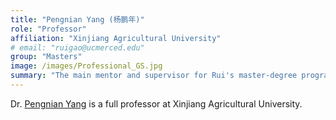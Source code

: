 ```yaml
---
title: "Pengnian Yang (杨鹏年)"
role: "Professor"
affiliation: "Xinjiang Agricultural University"
# email: "ruigao@ucmerced.edu"
group: "Masters"
image: /images/Professional_GS.jpg
summary: "The main mentor and supervisor for Rui's master-degree program."
---
```


Dr. [Pengnian Yang](https://www.researchgate.net/profile/Pengnian-Yang) is a full professor at Xinjiang Agricultural University.
